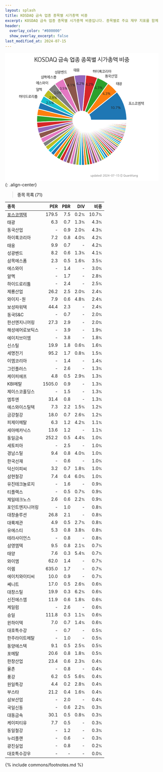 ```yaml
---
layout: splash
title: KOSDAQ 금속 업종 종목별 시가총액 비중
excerpt: KOSDAQ 금속 업종 종목별 시가총액 비중입니다. 종목별로 주요 재무 지표를 함께 표시합니다.
header:
  overlay_color: "#800000"
  show_overlay_excerpt: false
last_modified_at: 2024-07-15
---
```



![KOSDAQ 금속 업종 종목별 시가총액 비중](/stats/sector/images/kosdaq_업종_금속_종목.png){: .align-center}


> **종목 목록 (71)**<a id="list"></a>

| **종목** | **PER** | **PBR** | **DIV** | **비중** |
| :------- | ------: | ------: | ------: | -------: |
| [포스코엠텍](/009520/) | 179.5 | 7.5 | 0.2<small>%</small> | 10.7<small>%</small> |
| 태광 | 6.3 | 0.7 | 1.3<small>%</small> | 4.3<small>%</small> |
| 동국산업 | - | 0.9 | 2.0<small>%</small> | 4.3<small>%</small> |
| 하이록코리아 | 7.2 | 0.8 | 4.0<small>%</small> | 4.2<small>%</small> |
| 태웅 | 9.9 | 0.7 | - | 4.2<small>%</small> |
| 성광벤드 | 8.2 | 0.6 | 1.3<small>%</small> | 4.1<small>%</small> |
| 삼목에스폼 | 2.3 | 0.5 | 1.6<small>%</small> | 3.5<small>%</small> |
| 에스와이 | - | 1.4 | - | 3.0<small>%</small> |
| 알멕 | - | 1.7 | - | 2.8<small>%</small> |
| 하이드로리튬 | - | 2.4 | - | 2.5<small>%</small> |
| 제룡산업 | 26.2 | 2.5 | 2.0<small>%</small> | 2.4<small>%</small> |
| 와이지-원 | 7.9 | 0.6 | 4.8<small>%</small> | 2.4<small>%</small> |
| 보성파워텍 | 44.4 | 2.3 | - | 2.4<small>%</small> |
| 동국S&C | - | 0.7 | - | 2.0<small>%</small> |
| 한선엔지니어링 | 27.3 | 2.9 | - | 2.0<small>%</small> |
| 해성에어로보틱스 | - | 3.9 | - | 1.9<small>%</small> |
| 에이치브이엠 | - | 3.8 | - | 1.8<small>%</small> |
| 신스틸 | 19.9 | 1.8 | 0.6<small>%</small> | 1.6<small>%</small> |
| 세명전기 | 95.2 | 1.7 | 0.8<small>%</small> | 1.5<small>%</small> |
| 이엠코리아 | - | 1.4 | - | 1.4<small>%</small> |
| 그린플러스 | - | 2.6 | - | 1.3<small>%</small> |
| 케이피에프 | 4.8 | 0.5 | 2.9<small>%</small> | 1.3<small>%</small> |
| KBI메탈 | 1505.0 | 0.9 | - | 1.3<small>%</small> |
| 제이스코홀딩스 | - | 1.5 | - | 1.3<small>%</small> |
| 엠투엔 | 31.4 | 0.8 | - | 1.3<small>%</small> |
| 에스와이스틸텍 | 7.3 | 2.2 | 1.5<small>%</small> | 1.2<small>%</small> |
| 금강철강 | 18.0 | 0.7 | 2.6<small>%</small> | 1.2<small>%</small> |
| 피제이메탈 | 6.3 | 1.2 | 4.2<small>%</small> | 1.1<small>%</small> |
| 세아메카닉스 | 13.6 | 1.2 | - | 1.1<small>%</small> |
| 동일금속 | 252.2 | 0.5 | 4.4<small>%</small> | 1.0<small>%</small> |
| 세토피아 | - | 2.5 | - | 1.0<small>%</small> |
| 경남스틸 | 9.4 | 0.8 | 4.0<small>%</small> | 1.0<small>%</small> |
| 한국선재 | - | 0.6 | - | 1.0<small>%</small> |
| 덕신이피씨 | 3.2 | 0.7 | 1.8<small>%</small> | 1.0<small>%</small> |
| 삼현철강 | 7.4 | 0.4 | 6.0<small>%</small> | 1.0<small>%</small> |
| 유진테크놀로지 | - | 1.6 | - | 0.9<small>%</small> |
| 티플랙스 | - | 0.5 | 0.7<small>%</small> | 0.9<small>%</small> |
| 제일테크노스 | 2.6 | 0.6 | 2.2<small>%</small> | 0.9<small>%</small> |
| 포인트엔지니어링 | - | 1.0 | - | 0.8<small>%</small> |
| 대창솔루션 | 26.8 | 2.1 | - | 0.8<small>%</small> |
| 대륙제관 | 4.9 | 0.5 | 2.7<small>%</small> | 0.8<small>%</small> |
| 유에스티 | 5.3 | 0.8 | 3.8<small>%</small> | 0.8<small>%</small> |
| 테라사이언스 | - | 0.8 | - | 0.8<small>%</small> |
| 삼영엠텍 | 9.5 | 0.8 | 2.1<small>%</small> | 0.7<small>%</small> |
| 태양 | 7.6 | 0.3 | 5.4<small>%</small> | 0.7<small>%</small> |
| 와이엠 | 62.0 | 1.4 | - | 0.7<small>%</small> |
| 이렘 | 635.0 | 1.7 | - | 0.7<small>%</small> |
| 에이치와이티씨 | 10.0 | 0.9 | - | 0.7<small>%</small> |
| 쎄니트 | 17.0 | 0.5 | 2.6<small>%</small> | 0.6<small>%</small> |
| 대창스틸 | 19.9 | 0.3 | 6.2<small>%</small> | 0.6<small>%</small> |
| 신진에스엠 | 11.9 | 0.6 | 1.8<small>%</small> | 0.6<small>%</small> |
| 케일럼 | - | 2.6 | - | 0.6<small>%</small> |
| 승일 | 111.8 | 0.3 | 1.1<small>%</small> | 0.6<small>%</small> |
| 윈하이텍 | 7.0 | 0.7 | 1.4<small>%</small> | 0.6<small>%</small> |
| 대호특수강 | - | 0.7 | - | 0.5<small>%</small> |
| 한주라이트메탈 | - | 1.0 | - | 0.5<small>%</small> |
| 동양에스텍 | 9.1 | 0.5 | 2.5<small>%</small> | 0.5<small>%</small> |
| 포메탈 | 20.6 | 0.8 | 1.8<small>%</small> | 0.5<small>%</small> |
| 한창산업 | 23.4 | 0.6 | 2.3<small>%</small> | 0.4<small>%</small> |
| 율촌 | - | 0.8 | - | 0.4<small>%</small> |
| 풍강 | 6.2 | 0.5 | 5.6<small>%</small> | 0.4<small>%</small> |
| 원일특강 | 4.4 | 0.2 | 2.8<small>%</small> | 0.4<small>%</small> |
| 부스타 | 21.2 | 0.4 | 1.6<small>%</small> | 0.4<small>%</small> |
| 삼보산업 | - | 2.0 | - | 0.4<small>%</small> |
| 국일신동 | - | 0.6 | 2.2<small>%</small> | 0.3<small>%</small> |
| 대동금속 | 30.1 | 0.5 | 0.8<small>%</small> | 0.3<small>%</small> |
| 케이피티유 | 7.7 | 0.5 | - | 0.3<small>%</small> |
| 동일철강 | - | 1.2 | - | 0.3<small>%</small> |
| 누리플랜 | - | 0.6 | - | 0.3<small>%</small> |
| 광진실업 | - | 0.8 | - | 0.2<small>%</small> |
| 대호특수강우 | - | - | - | 0.0<small>%</small> |

{% include commons/footnotes.md %}